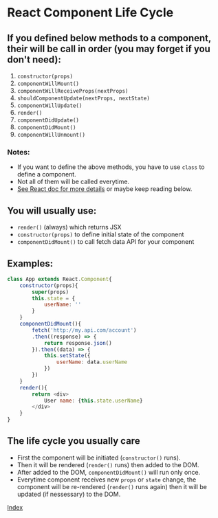 # React Component Life Cycle

## If you defined below methods to a component, their will be call in order (you may forget if you don't need):

1. `constructor(props)`
2. `componentWillMount()`
3. `componentWillReceiveProps(nextProps)`
4. `shouldComponentUpdate(nextProps, nextState)`
5. `componentWillUpdate()`
6. `render()`
7. `componentDidUpdate()`
8. `componentDidMount()`
9. `componentWillUnmount()`

### Notes:
* If you want to define the above methods, you have to use `class` to define a component.
* Not all of them will be called everytime.
* [See React doc for more details](https://facebook.github.io/react/docs/react-component.html) or maybe keep reading below.

## You will usually use:
* `render()` (always) which returns JSX
* `constructor(props)` to define initial state of the component
* `componentDidMount()` to call fetch data API for your component

## Examples:
````javascript
class App extends React.Component{
    constructor(props){
        super(props)
        this.state = {
            userName: ''
        }
    }
    componentDidMount(){
		fetch('http://my.api.com/account')
        .then((response) => {
            return response.json()
        }).then((data) => {
			this.setState({
				userName: data.userName
			})
		})
	}
    render(){
        return <div>
            User name: {this.state.userName}
        </div>
    }
}
````

## The life cycle you usually care
* First the component will be initiated (`constructor()` runs).
* Then it will be rendered (`render()` runs) then added to the DOM.
* After added to the DOM, `componentDidMount()` will run only once.
* Everytime component receives new `props` or `state` change, the component will be re-rendered (`render()` runs again) then it will be updated (if nessessary) to the DOM.

[Index](README.md)